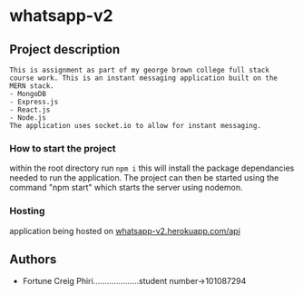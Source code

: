 # whatsapp-v2

## Project description
    This is assignment as part of my george brown college full stack course work. This is an instant messaging application built on the MERN stack.
    - MongoDB
    - Express.js
    - React.js
    - Node.js
    The application uses socket.io to allow for instant messaging.

### How to start the project
within the root directory run <code>npm i</code> this will install the package dependancies needed to run the application.
The project can then be started using the command "npm start" which starts the server using nodemon.

### Hosting
application being hosted on [whatsapp-v2.herokuapp.com/api](whatsapp-v2.herokuapp.com/api)

## Authors
- Fortune Creig Phiri....................student number->101087294